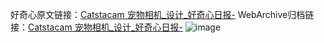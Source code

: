 好奇心原文链接：[Catstacam 宠物相机_设计_好奇心日报-](https://www.qdaily.com/articles/7839.html)
WebArchive归档链接：[Catstacam 宠物相机_设计_好奇心日报-](http://web.archive.org/web/20190623173003/https://www.qdaily.com/articles/7839.html)
![image](http://ww3.sinaimg.cn/large/007d5XDply1g3wjzrb5ikj30u03lzndx)